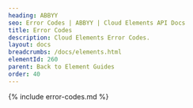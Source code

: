 ```yaml
---
heading: ABBYY
seo: Error Codes | ABBYY | Cloud Elements API Docs
title: Error Codes
description: Cloud Elements Error Codes.
layout: docs
breadcrumbs: /docs/elements.html
elementId: 260
parent: Back to Element Guides
order: 40
---
```


{% include error-codes.md %}
